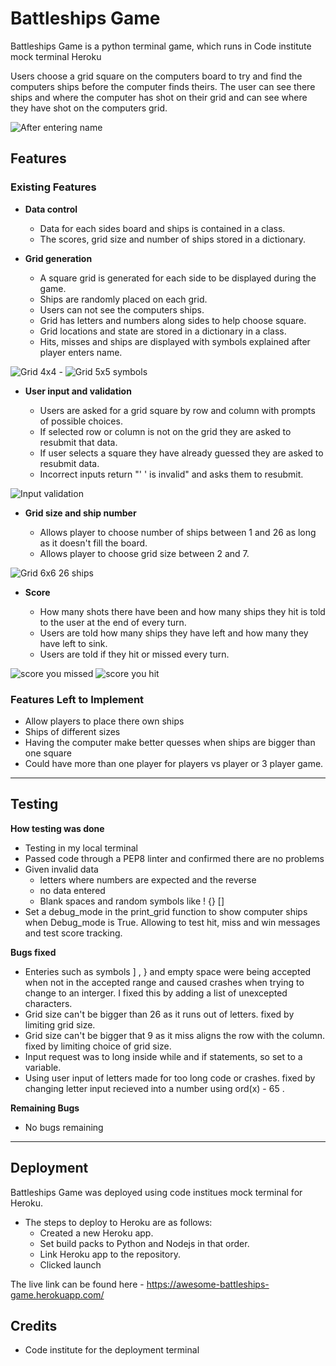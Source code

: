 # Battleships Game

Battleships Game is a python terminal game, which runs in Code institute mock terminal Heroku

Users choose a grid square on the computers board to try and find the computers ships before the 
computer finds theirs. The user can see there ships and where the computer has shot on their grid
and can see where they have shot on the computers grid.

![After entering name](assets/images/battleships_game_opening.png)

## Features 

### Existing Features
- __Data control__

  - Data for each sides board and ships is contained in a class.
  - The scores, grid size and number of ships stored in a dictionary. 

- __Grid generation__

  - A square grid is generated for each side to be displayed during the game.
  - Ships are randomly placed on each grid. 
  - Users can not see the computers ships.
  - Grid has letters and numbers along sides to help choose square.
  - Grid locations and state are stored in a dictionary in a class.
  - Hits, misses and ships are displayed with symbols explained after player enters name.

![Grid 4x4](assets/images/battleships_grid.png) - ![Grid 5x5 symbols](assets/images/battleships_grid_symbols.png)

- __User input and validation__

  - Users are asked for a grid square by row and column with prompts of possible choices. 
  - If selected row or column is not on the grid they are asked to resubmit that data.
  - If user selects a square they have already guessed they are asked to resubmit data.
  - Incorrect inputs return "' ' is invalid" and asks them to resubmit.

![Input validation](assets/images/battleships_user_input.png)

- __Grid size and ship number__ 

  - Allows player to choose number of ships between 1 and 26 as long as it doesn't fill
    the board.
  - Allows player to choose grid size between 2 and 7.

![Grid 6x6 26 ships](assets/images/battleships_ships_grid.png) 

- __Score__

  - How many shots there have been and how many ships they hit is told to the user at
    the end of every turn.
  - Users are told how many ships they have left and how many they have left to sink.
  - Users are told if they hit or missed every turn.

![score you missed](assets/images/battleships_score_miss.png) ![score you hit](assets/images/battleships_score_hit.png)

### Features Left to Implement

- Allow players to place there own ships 
- Ships of different sizes 
- Having the computer make better quesses when ships are bigger than one square
- Could have more than one player for players vs player or 3 player game.

------
## Testing 

__How testing was done__

- Testing in my local terminal
- Passed code through a PEP8 linter and confirmed there are no problems 
- Given invalid data
    - letters where numbers are expected and the reverse
    - no data entered
    - Blank spaces and random symbols like ! {} []
- Set a debug_mode in the print_grid function to show computer ships when
  Debug_mode is True. Allowing to test hit, miss and win messages and 
  test score tracking.

__Bugs fixed__

- Enteries such as symbols ] , } and empty space were being accepted when not in the accepted 
  range and caused crashes when trying to change to an interger. I fixed this by adding a list 
  of unexcepted characters.
- Grid size can't be bigger than 26 as it runs out of letters. fixed by limiting grid size.
- Grid size can't be bigger that 9 as it miss aligns the row with the column. fixed by limiting
  choice of grid size.
- Input request was to long inside while and if statements, so set to a variable.
- Using user input of letters made for too long code or crashes. fixed by changing letter input
  recieved into a number using ord(x) - 65 .

__Remaining Bugs__

- No bugs remaining

------

## Deployment

Battleships Game was deployed using code institues mock terminal for Heroku. 

- The steps to deploy to Heroku are as follows: 
  - Created a new Heroku app.
  - Set build packs to Python and Nodejs in that order.
  - Link Heroku app to the repository.
  - Clicked launch

The live link can be found here - https://awesome-battleships-game.herokuapp.com/


## Credits 

- Code institute for the deployment terminal
